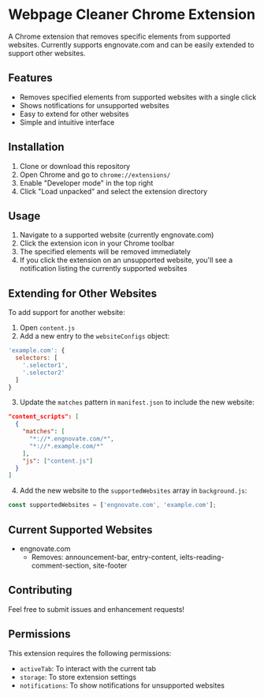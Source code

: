 # Webpage Cleaner Chrome Extension

A Chrome extension that removes specific elements from supported websites. Currently supports engnovate.com and can be easily extended to support other websites.

## Features

- Removes specified elements from supported websites with a single click
- Shows notifications for unsupported websites
- Easy to extend for other websites
- Simple and intuitive interface

## Installation

1. Clone or download this repository
2. Open Chrome and go to `chrome://extensions/`
3. Enable "Developer mode" in the top right
4. Click "Load unpacked" and select the extension directory

## Usage

1. Navigate to a supported website (currently engnovate.com)
2. Click the extension icon in your Chrome toolbar
3. The specified elements will be removed immediately
4. If you click the extension on an unsupported website, you'll see a notification listing the currently supported websites

## Extending for Other Websites

To add support for another website:

1. Open `content.js`
2. Add a new entry to the `websiteConfigs` object:

```javascript
'example.com': {
  selectors: [
    '.selector1',
    '.selector2'
  ]
}
```

3. Update the `matches` pattern in `manifest.json` to include the new website:

```json
"content_scripts": [
  {
    "matches": [
      "*://*.engnovate.com/*",
      "*://*.example.com/*"
    ],
    "js": ["content.js"]
  }
]
```

4. Add the new website to the `supportedWebsites` array in `background.js`:

```javascript
const supportedWebsites = ['engnovate.com', 'example.com'];
```

## Current Supported Websites

- engnovate.com
  - Removes: announcement-bar, entry-content, ielts-reading-comment-section, site-footer

## Contributing

Feel free to submit issues and enhancement requests!

## Permissions

This extension requires the following permissions:
- `activeTab`: To interact with the current tab
- `storage`: To store extension settings
- `notifications`: To show notifications for unsupported websites

